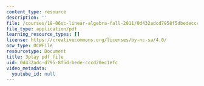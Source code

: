 ```yaml
---
content_type: resource
description: ''
file: /courses/18-06sc-linear-algebra-fall-2011/0d432adcd7958f5dbedecccd20ec1efc_MMWqGD4Urso.pdf
file_type: application/pdf
learning_resource_types: []
license: https://creativecommons.org/licenses/by-nc-sa/4.0/
ocw_type: OCWFile
resourcetype: Document
title: 3play pdf file
uid: 0d432adc-d795-8f5d-bede-cccd20ec1efc
video_metadata:
  youtube_id: null
---
```

